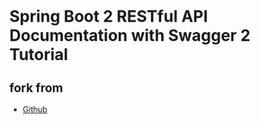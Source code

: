 # Spring Boot 2 RESTful API Documentation with Swagger 2 Tutorial

## fork from
* [Github](https://github.com/RameshMF/spring-boot-tutorial)